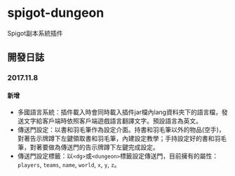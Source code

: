 # spigot-dungeon
Spigot副本系統插件

## 開發日誌
### 2017.11.8
#### 新增
- 多國語言系統：插件載入時會同時載入插件jar檔內lang資料夾下的語言檔，發送文字給客戶端時依照客戶端遊戲語言翻譯文字。預設語言為英文。
- 傳送門設定：以書和羽毛筆作為設定介面。持書和羽毛筆以外的物品(空手)，對著告示牌蹲下左鍵領取書和羽毛筆，內建設定教學；手持設定好的書和羽毛筆，對著要做為傳送門的告示牌蹲下左鍵完成設定。
- 傳送門設定標籤：以`<dg>`或`<dungeon>`標籤設定傳送門，目前擁有的屬性：`players`, `teams`, `name`, `world`, `x`, `y`, `z`。
